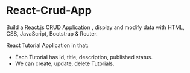 # React-Crud-App

Build a React.js CRUD Application , display and modify data with
 HTML, CSS, JavaScript, Bootstrap & Router.

React Tutorial Application in that:

- Each Tutorial has id, title, description, published status.
- We can create, update, delete Tutorials.
